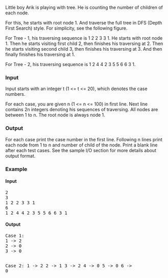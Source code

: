 <p>
Little boy Arik is playing with tree. He is counting the number of children of each node.</p>

<p>
For this, he starts with root node 1. And traverse the full tree in DFS (Depth First Search) style. 
For simplicity, see the following figure.
</p>

<p>For Tree - 1, his traversing sequence is 1 2 2 3 3 1. He starts with root node 1. Then he starts visiting first child 2, then finishes his traversing at 2. Then he starts visiting second child 3, then finishes his traversing at 3. And then finally finishes his traversing at 1.</p>

<p>For Tree - 2, his traversing sequence is 1 2 4 4 2 3 5 5 6 6 3 1. </p>

<h3>Input</h3>
<p>Input starts with an integer t (1 &lt;= t &lt;= 20), which denotes the case numbers. </p>
<p>For each case, you are given n (1 &lt;= n &lt;= 100) in first line. Next line contains 2n integers denoting his sequences of traversing. All nodes are between 1 to n. The root node is always node 1.</p>

<h3>Output</h3>
<p>
For each case print the case number in the first line. Following n lines print each node from 1 to n and number of child of the node. Print a blank line after each test cases. See the sample I/O section for more details about output format.</p>

<h3>Example</h3>
<h4>Input</h4>
<pre>2
3
1 2 2 3 3 1
6
1 2 4 4 2 3 5 5 6 6 3 1</pre>

<h4>Output</h4>
<pre>Case 1:
1 -&gt; 2
2 -&gt; 0
3 -&gt; 0

Case 2:
1 -&gt; 2
2 -&gt; 1
3 -&gt; 2
4 -&gt; 0
5 -&gt; 0
6 -&gt; 0

</pre>